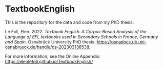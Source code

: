 # TextbookEnglish

This is the repository for the data and code from my PhD thesis:

Le Foll, Elen. 2022. _Textbook English: A Corpus-Based Analysis of the Language of EFL textbooks used in Secondary Schools in France, Germany and Spain._ Osnabrück University PhD thesis. https://osnadocs.ub.uni-osnabrueck.de/handle/ds-202303138538.

For more information, see the Online Appendix: <a href="https://elenlefoll.github.io/TextbookEnglish/" target="_blank" rel="noopener noreferrer">https://elenlefoll.github.io/TextbookEnglish/</a>
